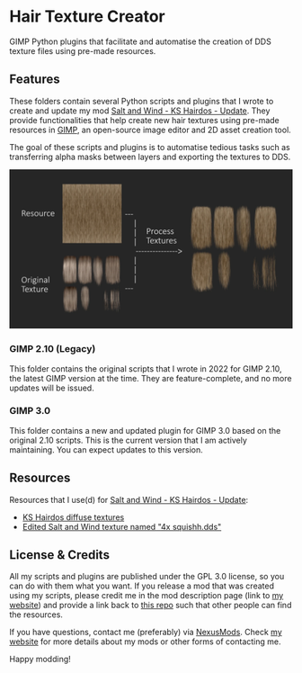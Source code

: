 # Hair Texture Creator

GIMP Python plugins that facilitate and automatise the creation of DDS texture files using pre-made resources.

## Features

These folders contain several Python scripts and plugins that I wrote to create and update my mod [Salt and Wind - KS Hairdos - Update](https://www.nexusmods.com/skyrimspecialedition/mods/64707). They provide functionalities that help create new hair textures using pre-made resources in [GIMP](https://www.gimp.org/), an open-source image editor and 2D asset creation tool.

The goal of these scripts and plugins is to automatise tedious tasks such as transferring alpha masks between layers and exporting the textures to DDS.

![Feature](assets/explanation-feature.webp)

### GIMP 2.10 (Legacy)

This folder contains the original scripts that I wrote in 2022 for GIMP 2.10, the latest GIMP version at the time. They are feature-complete, and no more updates will be issued.

### GIMP 3.0

This folder contains a new and updated plugin for GIMP 3.0 based on the original 2.10 scripts. This is the current version that I am actively maintaining. You can expect updates to this version.

## Resources

Resources that I use(d) for [Salt and Wind - KS Hairdos - Update](https://www.nexusmods.com/skyrimspecialedition/mods/64707):

- [KS Hairdos diffuse textures](https://www.nexusmods.com/skyrimspecialedition/mods/6817)
- [Edited Salt and Wind texture named "4x squishh.dds"](https://www.nexusmods.com/skyrimspecialedition/mods/45147?tab=files)

## License & Credits

All my scripts and plugins are published under the GPL 3.0 license, so you can do with them what you want. If you release a mod that was created using my scripts, please credit me in the mod description page (link to [my website](https://dovaya.github.io)) and provide a link back to [this repo](https://github.com/dovaya/hair-texture-creator) such that other people can find the resources.

If you have questions, contact me (preferably) via [NexusMods](https://next.nexusmods.com/profile/dovaya). Check [my website](https://dovaya.github.io) for more details about my mods or other forms of contacting me.

Happy modding!
